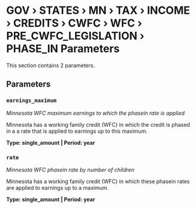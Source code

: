 # GOV › STATES › MN › TAX › INCOME › CREDITS › CWFC › WFC › PRE_CWFC_LEGISLATION › PHASE_IN Parameters

This section contains 2 parameters.

## Parameters

### `earnings_maximum`
*Minnesota WFC maximum earnings to which the phasein rate is applied*

Minnesota has a working family credit (WFC) in which the credit is phased in a a rate that is applied to earnings up to this maximum.

**Type: single_amount | Period: year**


### `rate`
*Minnesota WFC phasein rate by number of children*

Minnesota has a working family credit (WFC) in which these phasein rates are applied to earnings up to a maximum.

**Type: single_amount | Period: year**

